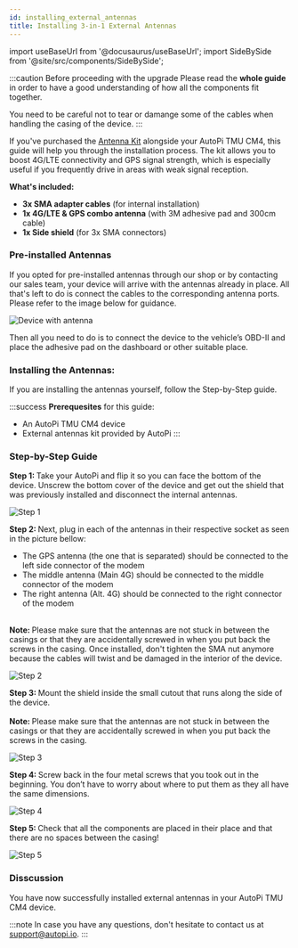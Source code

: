 ```yaml
---
id: installing_external_antennas
title: Installing 3-in-1 External Antennas
---
```


import useBaseUrl from '@docusaurus/useBaseUrl';
import SideBySide from '@site/src/components/SideBySide';

:::caution Before proceeding with the upgrade
Please read the **whole guide** in order to have a good understanding of how all the components fit together.

You need to be careful not to tear or damange some of the cables when handling the casing of the device.
:::

If you've purchased the [Antenna Kit](https://shop.autopi.io/products/3in1-external-antenna-kit) 
alongside your AutoPi TMU CM4, this guide will help you through the 
installation process. The kit allows you to boost 4G/LTE connectivity and 
GPS signal strength, which is especially useful if you frequently drive
in areas with weak signal reception. 

**What's included:** 
- **3x SMA adapter cables** (for internal installation) 
- **1x 4G/LTE & GPS combo antenna** (with 3M adhesive pad and 300cm cable) 
- **1x Side shield** (for 3x SMA connectors) 

### Pre-installed Antennas
If you opted for pre-installed antennas through our shop or by contacting our 
sales team, your device will arrive with the antennas already in place. All that's
left to do is connect the cables to the corresponding antenna ports. Please refer
to the image below for guidance. 

![Device with antenna](/img/hardware/autopi_tmu_cm4/installing_external_antennas/antenna_device.png)

Then all you need to do is to connect the device to the vehicle’s OBD-II and place
the adhesive pad on the dashboard or other suitable place.  

### Installing the Antennas: 

If you are installing the antennas yourself, follow the Step-by-Step guide.

:::success
**Prerequesites** for this guide:
- An AutoPi TMU CM4 device
- External antennas kit provided by AutoPi
:::

### Step-by-Step Guide

<SideBySide>
	<p>
		<strong>Step 1: </strong>
		Take your AutoPi and flip it so you can face the bottom of the device. Unscrew the bottom cover of the device and get out the shield that was previously installed and disconnect the internal antennas. 
	</p>
	<img alt="Step 1" src={useBaseUrl('/img/hardware/autopi_tmu_cm4/installing_external_antennas/ext_ant3.jpg')}/>
</SideBySide>
<br/>

<SideBySide>
	<p>
		<strong>Step 2: </strong>
		Next, plug in each of the antennas in their respective socket as seen in the picture bellow: <br/>
		 <ul>
		 	<li>The GPS antenna (the one that is separated) should be connected to the left side connector of the modem</li> 
		 	<li>The middle antenna (Main 4G) should be connected to the middle connector of the modem</li>
			<li>The right antenna (Alt. 4G) should be connected to the right connector of the modem</li></ul><br/>
			<strong>Note: </strong>
			Please make sure that the antennas are not stuck in between the casings or that they are accidentally screwed in when you put back the screws in the casing. Once installed,
			don't tighten the SMA nut anymore because the cables will twist and be damaged in the interior of the device.
	</p>
	<img alt="Step 2" src={useBaseUrl('/img/hardware/autopi_tmu_cm4/installing_external_antennas/ext_ant4.jpg')}/>
</SideBySide>
<br/>

<SideBySide>
	<p>
		<strong>Step 3: </strong>
		Mount the shield inside the small cutout that runs along the side of the device. <br/><br/>
		<strong>Note: </strong>
			Please make sure that the antennas are not stuck in between the casings or that they are accidentally screwed in when you put back the screws in the casing.
	</p>
	<img class="zoomable" alt="Step 3" src={useBaseUrl('/img/hardware/autopi_tmu_cm4/installing_external_antennas/ext_ant5.jpg')}/>
</SideBySide>
<br/>

<SideBySide>
	<p>
		<strong>Step 4: </strong>
		Screw back in the four metal screws that you took out in the beginning. You don’t have to worry about where to put them as they all have the same dimensions. 
	</p>
	<img alt="Step 4" src={useBaseUrl('/img/hardware/autopi_tmu_cm4/installing_external_antennas/ext_ant2.jpg')}/>
</SideBySide>
<br/>

<SideBySide>
	<p>
		<strong>Step 5: </strong>
		Check that all the components are placed in their place and that there are no spaces between the casing!
	</p>
	<img alt="Step 5" src={useBaseUrl('/img/hardware/autopi_tmu_cm4/installing_external_antennas/ext_ant6.jpg')}/>
</SideBySide>
<br/> 



### Disscussion
<p>
	You have now successfully installed external antennas in your AutoPi TMU CM4 device.
</p>

:::note
In case you have any questions, don't hesitate to contact us at [support@autopi.io](mailto:support@autopi.io).
:::
